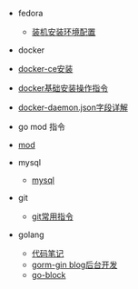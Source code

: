 - fedora
  - [装机安装环境配置](note/fedora装机后环境配置.md)


- docker
 - [docker-ce安装](note/docker-ce.md)
 - [docker基础安装操作指令](note/docker.md)
 - [docker-daemon.json字段详解](note/daemon.json.md)
 
- go mod 指令
 - [mod](note/gomod.md)
 
- mysql
  - [mysql](note/mysql.md)
  
- git
  - [git常用指令](note/git-learn.md)
  
- golang 
    - [代码笔记](https://github.com/srlemon/note)
    - [gorm-gin blog后台开发](https://github.com/srlemon/gorm-gin)    
    - [go-block](https://github.com/srlemon/go-block)